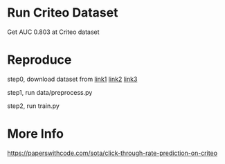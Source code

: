 # Run Criteo Dataset
Get AUC 0.803 at Criteo dataset

# Reproduce
step0, download dataset from [link1](https://download.csdn.net/download/guotong1988/85042767) [link2](https://download.csdn.net/download/guotong1988/85042833) [link3](https://download.csdn.net/download/guotong1988/85042834)

step1, run data/preprocess.py

step2, run train.py

# More Info
https://paperswithcode.com/sota/click-through-rate-prediction-on-criteo
